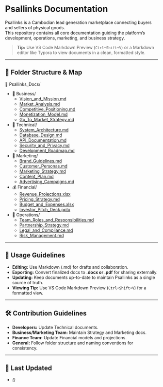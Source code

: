 

# Psallinks Documentation

Psallinks is a Cambodian lead generation marketplace connecting buyers and sellers of physical goods.  
This repository contains all core documentation guiding the platform’s development, operations, marketing, and business strategy.

> **Tip:** Use VS Code Markdown Preview (`Ctrl+Shift+V`) or a Markdown editor like Typora to view documents in a clean, formatted style.

---

## 📂 Folder Structure & Map

📂 Psallinks_Docs/
- 📁 Business/
  - [Vision_and_Mission.md](Business/Vision_and_Mission.md)
  - [Market_Analysis.md](Business/Market_Analysis.md)
  - [Competitive_Positioning.md](Business/Competitive_Positioning.md)
  - [Monetization_Model.md](Business/Monetization_Model.md)
  - [Go_To_Market_Strategy.md](Business/Go_To_Market_Strategy.md)
- 📁 Technical/
  - [System_Architecture.md](Technical/System_Architecture.md)
  - [Database_Design.md](Technical/Database_Design.md)
  - [API_Documentation.md](Technical/API_Documentation.md)
  - [Security_and_Privacy.md](Technical/Security_and_Privacy.md)
  - [Development_Roadmap.md](Technical/Development_Roadmap.md)
- 📁 Marketing/
  - [Brand_Guidelines.md](Marketing/Brand_Guidelines.md)
  - [Customer_Personas.md](Marketing/Customer_Personas.md)
  - [Marketing_Strategy.md](Marketing/Marketing_Strategy.md)
  - [Content_Plan.md](Marketing/Content_Plan.md)
  - [Advertising_Campaigns.md](Marketing/Advertising_Campaigns.md)
- 💰 Financial/
  - [Revenue_Projections.xlsx](Financial/Revenue_Projections.xlsx)
  - [Pricing_Strategy.md](Financial/Pricing_Strategy.md)
  - [Budget_and_Expenses.xlsx](Financial/Budget_and_Expenses.xlsx)
  - [Investor_Pitch_Deck.pptx](Financial/Investor_Pitch_Deck.pptx)
- 📁 Operations/
  - [Team_Roles_and_Responsibilities.md](Operations/Team_Roles_and_Responsibilities.md)
  - [Partnership_Strategy.md](Operations/Partnership_Strategy.md)
  - [Legal_and_Compliance.md](Operations/Legal_and_Compliance.md)
  - [Risk_Management.md](Operations/Risk_Management.md)



---

## 📌 Usage Guidelines

- **Editing:** Use Markdown (.md) for drafts and collaboration.  
- **Exporting:** Convert finalized docs to **.docx or .pdf** for sharing externally.  
- **Updating:** Keep documents up-to-date to maintain Psallinks as a single source of truth.  
- **Viewing Tip:** Use VS Code Markdown Preview (`Ctrl+Shift+V`) for a formatted view.  

---

## 🛠 Contribution Guidelines

- **Developers:** Update Technical documents.  
- **Business/Marketing Team:** Maintain Strategy and Marketing docs.  
- **Finance Team:** Update Financial models and projections.  
- **General:** Follow folder structure and naming conventions for consistency.  

---

## 📅 Last Updated
- *()*

